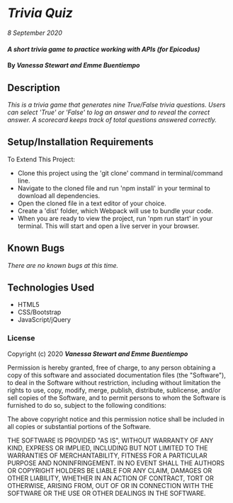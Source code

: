 # _Trivia Quiz_

_8 September 2020_

#### _A short trivia game to practice working with APIs (for Epicodus)_

#### By _**Vanessa Stewart and Emme Buentiempo**_

## Description

_This is a trivia game that generates nine True/False trivia questions. Users can select 'True' or 'False' to log an answer and to reveal the correct answer. A scorecard keeps track of total questions answered correctly._

## Setup/Installation Requirements

To Extend This Project:
* Clone this project using the 'git clone' command in terminal/command line.
* Navigate to the cloned file and run 'npm install' in your terminal to download all dependencies.
* Open the cloned file in a text editor of your choice.
* Create a 'dist' folder, which Webpack will use to bundle your code.
* When you are ready to view the project, run 'npm run start' in your terminal. This will start and open a live server in your browser.

## Known Bugs

_There are no known bugs at this time._

## Technologies Used

* HTML5
* CSS/Bootstrap
* JavaScript/jQuery

### License

Copyright (c) 2020 **_Vanessa Stewart and Emme Buentiempo_**

Permission is hereby granted, free of charge, to any person obtaining a copy of this software and associated documentation files (the "Software"), to deal in the Software without restriction, including without limitation the rights to use, copy, modify, merge, publish, distribute, sublicense, and/or sell copies of the Software, and to permit persons to whom the Software is furnished to do so, subject to the following conditions:

The above copyright notice and this permission notice shall be included in all copies or substantial portions of the Software.

THE SOFTWARE IS PROVIDED "AS IS", WITHOUT WARRANTY OF ANY KIND, EXPRESS OR IMPLIED, INCLUDING BUT NOT LIMITED TO THE WARRANTIES OF MERCHANTABILITY, FITNESS FOR A PARTICULAR PURPOSE AND NONINFRINGEMENT. IN NO EVENT SHALL THE AUTHORS OR COPYRIGHT HOLDERS BE LIABLE FOR ANY CLAIM, DAMAGES OR OTHER LIABILITY, WHETHER IN AN ACTION OF CONTRACT, TORT OR OTHERWISE, ARISING FROM, OUT OF OR IN CONNECTION WITH THE SOFTWARE OR THE USE OR OTHER DEALINGS IN THE SOFTWARE.
